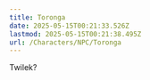 ```yaml
---
title: Toronga
date: 2025-05-15T00:21:33.526Z
lastmod: 2025-05-15T00:21:38.495Z
url: /Characters/NPC/Toronga
---
```

Twilek?
